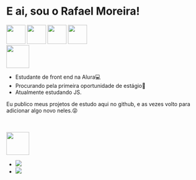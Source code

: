 <h1>E ai, sou o Rafael Moreira!</h1>
<div style="display:inline-block;">
  <img src="https://cdn.jsdelivr.net/gh/devicons/devicon/icons/git/git-original.svg" height="50" />
  <img src="https://cdn.jsdelivr.net/gh/devicons/devicon/icons/html5/html5-plain.svg" height="50" />
  <img src="https://cdn.jsdelivr.net/gh/devicons/devicon/icons/css3/css3-plain.svg" height="50" />
  <img src="https://cdn.jsdelivr.net/gh/devicons/devicon/icons/javascript/javascript-original.svg" height="50" />  
</div>
<br>
<img src="https://camo.githubusercontent.com/58d5dde6ecaedbc5d3f12acb892ad868d9851920d9c8f1e097b6e48be50cc22c/68747470733a2f2f692e696d6775722e636f6d2f6d3135484272772e676966" height="60px"/>

<ul>
  <li>Estudante de front end na Alura💻</li>
  <li>Procurando pela primeira oportunidade de estágio👀</li>
  <li>Atualmente estudando JS.</li>
</ul>

<p>Eu publico meus projetos de estudo aqui no github, e as vezes volto para adicionar algo novo neles.😝</p>


<br>
<br>

<div>
<img src=
"https://camo.githubusercontent.com/05d9006dac78018f122dfbe216f60a6438923a37f8b752410b601ed009f37aa0/68747470733a2f2f692e696d6775722e636f6d2f6f63426832384b2e676966" height="60px"/>
<br>

<ul>
<li><a href="https://www.instagram.com/lilraff2/" target="_blank"><img src="https://img.shields.io/badge/Instagram-E4405F?style=for-the-badge&logo=instagram&logoColor=white"/></a></li>
<li><a href="https://www.linkedin.com/in/rafaelmoreira02/" target="_blank"><img src="https://img.shields.io/badge/LinkedIn-0077B5?style=for-the-badge&logo=linkedin&logoColor=white"/></a></li>
</div>
